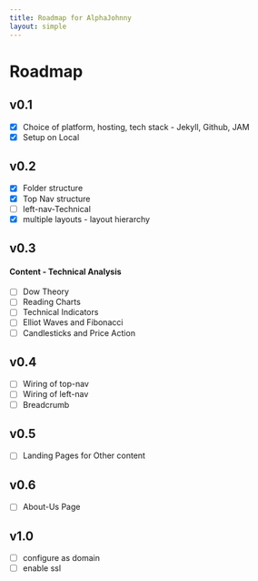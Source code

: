 ```yaml
---
title: Roadmap for AlphaJohnny
layout: simple
---
```

# Roadmap

## v0.1
- [x] Choice of platform, hosting, tech stack - Jekyll, Github, JAM
- [x] Setup on Local

## v0.2
- [x] Folder structure
- [x] Top Nav structure
- [ ] left-nav-Technical
- [x] multiple layouts - layout hierarchy

## v0.3
#### Content - Technical Analysis
- [ ] Dow Theory
- [ ] Reading Charts
- [ ] Technical Indicators
- [ ] Elliot Waves and Fibonacci
- [ ] Candlesticks and Price Action

## v0.4
- [ ] Wiring of top-nav
- [ ] Wiring of left-nav
- [ ] Breadcrumb

## v0.5
- [ ] Landing Pages for Other content

## v0.6
- [ ] About-Us Page

## v1.0
- [ ] configure as domain
- [ ] enable ssl
